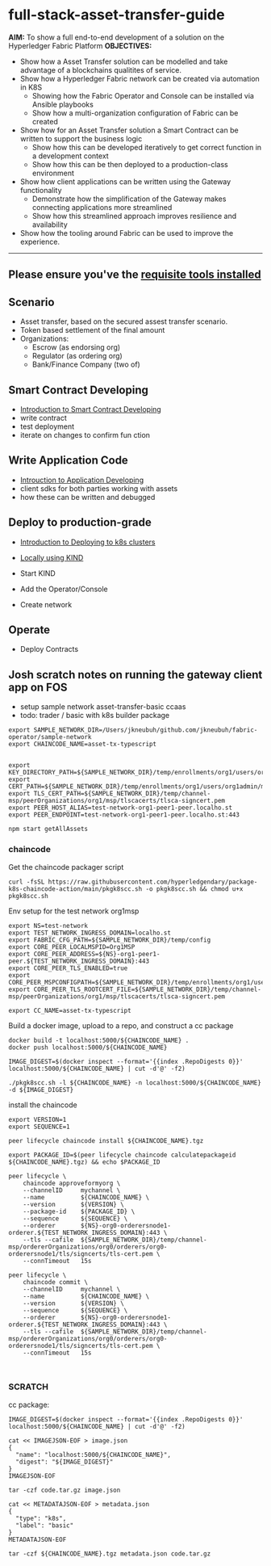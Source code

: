 # full-stack-asset-transfer-guide

**AIM:** To show a full end-to-end development of a solution on the Hyperledger Fabric Platform
**OBJECTIVES:** 

- Show how a Asset Transfer solution can be modelled and take advantage of a blockchains qualitites of service.
- Show how a Hyperledger Fabric network can be created via automation in K8S
	- Showing how the Fabric Operator and Console can be installed via Ansible playbooks
	- Show how a multi-organization configuration of Fabric can be created
- Show how for an Asset Transfer solution a Smart Contract can be written to support the business logic
	- Show how this can be developed iteratively to get correct function in a development context
	- Show how this can be then deployed to a production-class environment
- Show how client applications can be written using the Gateway functionality
	- Demonstrate how the simplification of the Gateway makes connecting applications more streamlined
	- Show how this streamlined approach improves resilience and availability
- Show how the tooling around Fabric can be used to improve the experience.

---
Please ensure you've the [requisite tools installed](./SETUP.md)
---
## Scenario

- Asset transfer, based on the secured assest transfer scenario.
- Token based settlement of the final amount
- Organizations: 
    - Escrow (as endorsing org)
    - Regulator (as ordering org)
    - Bank/Finance Company (two of)


## Smart Contract Developing

- [Introduction to Smart Contract Developing](./docs/SmartContractDev/00-Introduction.md)
- write contract
- test deployment
- iterate on changes to confirm fun ction

## Write Application Code

- [Introuction to Application Developing](./docs/ApplicationDev/00-introduction.md)
- client sdks for both parties working with assets
- how these can be written and debugged

## Deploy to production-grade

- [Introduction to Deploying to k8s clusters](./docs/k8sProduction/00-Introduction.md)
- [Locally using KIND](./docs/k8sProduction/01-KINDOpenSourcFabricStack.md)


- Start KIND
- Add the Operator/Console
- Create network

## Operate

- Deploy Contracts





## Josh scratch notes on running the gateway client app on FOS 

- setup sample network asset-transfer-basic ccaas 
- todo: trader / basic with k8s builder package  

```shell
export SAMPLE_NETWORK_DIR=/Users/jkneubuh/github.com/jkneubuh/fabric-operator/sample-network
export CHAINCODE_NAME=asset-tx-typescript


export KEY_DIRECTORY_PATH=${SAMPLE_NETWORK_DIR}/temp/enrollments/org1/users/org1admin/msp/keystore/
export CERT_PATH=${SAMPLE_NETWORK_DIR}/temp/enrollments/org1/users/org1admin/msp/signcerts/cert.pem
export TLS_CERT_PATH=${SAMPLE_NETWORK_DIR}/temp/channel-msp/peerOrganizations/org1/msp/tlscacerts/tlsca-signcert.pem
export PEER_HOST_ALIAS=test-network-org1-peer1-peer.localho.st
export PEER_ENDPOINT=test-network-org1-peer1-peer.localho.st:443
```

```shell
npm start getAllAssets
```

### chaincode 

Get the chaincode packager script 
```shell
curl -fsSL https://raw.githubusercontent.com/hyperledgendary/package-k8s-chaincode-action/main/pkgk8scc.sh -o pkgk8scc.sh && chmod u+x pkgk8scc.sh
```

Env setup for the test network org1msp 
```shell
export NS=test-network
export TEST_NETWORK_INGRESS_DOMAIN=localho.st
export FABRIC_CFG_PATH=${SAMPLE_NETWORK_DIR}/temp/config
export CORE_PEER_LOCALMSPID=Org1MSP
export CORE_PEER_ADDRESS=${NS}-org1-peer1-peer.${TEST_NETWORK_INGRESS_DOMAIN}:443
export CORE_PEER_TLS_ENABLED=true
export CORE_PEER_MSPCONFIGPATH=${SAMPLE_NETWORK_DIR}/temp/enrollments/org1/users/org1admin/msp
export CORE_PEER_TLS_ROOTCERT_FILE=${SAMPLE_NETWORK_DIR}/temp/channel-msp/peerOrganizations/org1/msp/tlscacerts/tlsca-signcert.pem

```

```shell
export CC_NAME=asset-tx-typescript
```


Build a docker image, upload to a repo, and construct a cc package
```shell
docker build -t localhost:5000/${CHAINCODE_NAME} .
docker push localhost:5000/${CHAINCODE_NAME} 

IMAGE_DIGEST=$(docker inspect --format='{{index .RepoDigests 0}}' localhost:5000/${CHAINCODE_NAME} | cut -d'@' -f2)

./pkgk8scc.sh -l ${CHAINCODE_NAME} -n localhost:5000/${CHAINCODE_NAME} -d ${IMAGE_DIGEST} 

```

install the chaincode 
```shell
export VERSION=1
export SEQUENCE=1
```

```shell
peer lifecycle chaincode install ${CHAINCODE_NAME}.tgz 

export PACKAGE_ID=$(peer lifecycle chaincode calculatepackageid ${CHAINCODE_NAME}.tgz) && echo $PACKAGE_ID

peer lifecycle \
	chaincode approveformyorg \
	--channelID     mychannel \
	--name          ${CHAINCODE_NAME} \
	--version       ${VERSION} \
	--package-id    ${PACKAGE_ID} \
	--sequence      ${SEQUENCE} \
	--orderer       ${NS}-org0-orderersnode1-orderer.${TEST_NETWORK_INGRESS_DOMAIN}:443 \
	--tls --cafile  ${SAMPLE_NETWORK_DIR}/temp/channel-msp/ordererOrganizations/org0/orderers/org0-orderersnode1/tls/signcerts/tls-cert.pem \
	--connTimeout   15s

peer lifecycle \
	chaincode commit \
	--channelID     mychannel \
	--name          ${CHAINCODE_NAME} \
	--version       ${VERSION} \
	--sequence      ${SEQUENCE} \
	--orderer       ${NS}-org0-orderersnode1-orderer.${TEST_NETWORK_INGRESS_DOMAIN}:443 \
	--tls --cafile  ${SAMPLE_NETWORK_DIR}/temp/channel-msp/ordererOrganizations/org0/orderers/org0-orderersnode1/tls/signcerts/tls-cert.pem \
	--connTimeout   15s



```






### SCRATCH 



cc package: 
```shell
IMAGE_DIGEST=$(docker inspect --format='{{index .RepoDigests 0}}' localhost:5000/${CHAINCODE_NAME} | cut -d'@' -f2)

cat << IMAGEJSON-EOF > image.json
{
  "name": "localhost:5000/${CHAINCODE_NAME}",
  "digest": "${IMAGE_DIGEST}"
}
IMAGEJSON-EOF

tar -czf code.tar.gz image.json

cat << METADATAJSON-EOF > metadata.json
{
  "type": "k8s",
  "label": "basic"
}
METADATAJSON-EOF

tar -czf ${CHAINCODE_NAME}.tgz metadata.json code.tar.gz

```
